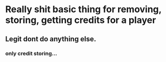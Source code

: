 # Really shit basic thing for removing, storing, getting credits for a player
## Legit dont do anything else. 
### only credit storing...